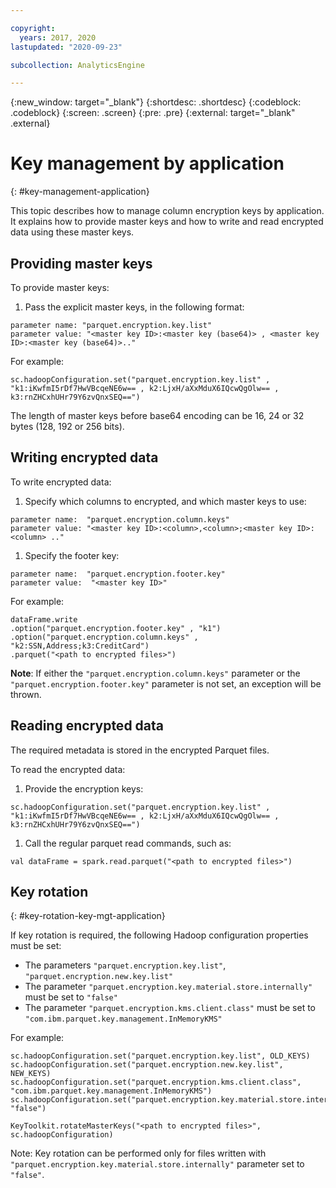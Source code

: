 ```yaml
---

copyright:
  years: 2017, 2020
lastupdated: "2020-09-23"

subcollection: AnalyticsEngine

---
```


<!-- Attribute definitions -->
{:new_window: target="_blank"}
{:shortdesc: .shortdesc}
{:codeblock: .codeblock}
{:screen: .screen}
{:pre: .pre}
{:external: target="_blank" .external}

# Key management by application
{: #key-management-application}

This topic describes how to manage  column encryption keys by application. It explains how to provide master keys and how to write and read encrypted data using these master keys.

## Providing master keys

To provide master keys:

1. Pass the explicit master keys, in the following format:

  ```
  parameter name: "parquet.encryption.key.list"
  parameter value: "<master key ID>:<master key (base64)> , <master key ID>:<master key (base64)>.."
  ```

 For example:
 ```
 sc.hadoopConfiguration.set("parquet.encryption.key.list" , "k1:iKwfmI5rDf7HwVBcqeNE6w== , k2:LjxH/aXxMduX6IQcwQgOlw== , k3:rnZHCxhUHr79Y6zvQnxSEQ==")
 ```
 The length of master keys before base64 encoding can be 16, 24 or 32 bytes (128, 192 or 256 bits).

## Writing encrypted data

To write encrypted data:

1. Specify which columns to encrypted, and which master keys to use:
  ```
  parameter name:  "parquet.encryption.column.keys"
  parameter value: "<master key ID>:<column>,<column>;<master key ID>:<column> .."
  ```
1. Specify the footer key:
  ```
  parameter name:  "parquet.encryption.footer.key"
  parameter value:  "<master key ID>"
  ```
  For example:
  ```
  dataFrame.write
  .option("parquet.encryption.footer.key" , "k1")
  .option("parquet.encryption.column.keys" , "k2:SSN,Address;k3:CreditCard")
  .parquet("<path to encrypted files>")
  ```
  **Note**: If either the `"parquet.encryption.column.keys"` parameter or the  `"parquet.encryption.footer.key"` parameter is not set, an exception will be thrown.

## Reading encrypted data

The required metadata is stored in the encrypted Parquet files.

To read the encrypted data:

1. Provide the encryption keys:

  ```
  sc.hadoopConfiguration.set("parquet.encryption.key.list" , "k1:iKwfmI5rDf7HwVBcqeNE6w== , k2:LjxH/aXxMduX6IQcwQgOlw== , k3:rnZHCxhUHr79Y6zvQnxSEQ==")
  ```
1. Call the regular parquet read commands, such as:
  ```
  val dataFrame = spark.read.parquet("<path to encrypted files>")
  ```

## Key rotation
{: #key-rotation-key-mgt-application}

If key rotation is required, the following Hadoop configuration properties must be set:

- The parameters `"parquet.encryption.key.list"`, `"parquet.encryption.new.key.list"`
- The parameter `"parquet.encryption.key.material.store.internally"` must be set to `"false"`
- The parameter `"parquet.encryption.kms.client.class"` must be set to `"com.ibm.parquet.key.management.InMemoryKMS"`

For example:
```
sc.hadoopConfiguration.set("parquet.encryption.key.list", OLD_KEYS)
sc.hadoopConfiguration.set("parquet.encryption.new.key.list", NEW_KEYS)
sc.hadoopConfiguration.set("parquet.encryption.kms.client.class", "com.ibm.parquet.key.management.InMemoryKMS")
sc.hadoopConfiguration.set("parquet.encryption.key.material.store.internally", "false")

KeyToolkit.rotateMasterKeys("<path to encrypted files>", sc.hadoopConfiguration)
```

Note: Key rotation can be performed only for files written with `"parquet.encryption.key.material.store.internally"` parameter set to `"false"`.
